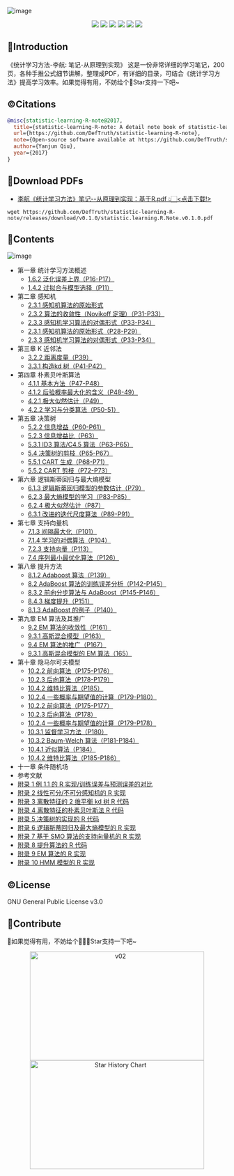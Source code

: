 
![image](https://github.com/DefTruth/statistic-learning-R-note/assets/31974251/07297b6a-d94c-4db0-aaef-8132071c94cb)

<div align='center'>
  <img src=https://img.shields.io/github/downloads/DefTruth/statistic-learning-R-note/total?color=ccf&label=downloads&logo=github&logoColor=lightgrey >
  <img src=https://img.shields.io/github/forks/DefTruth/statistic-learning-R-note.svg?style=social >
  <img src=https://img.shields.io/github/stars/DefTruth/statistic-learning-R-note.svg?style=social >
  <img src=https://img.shields.io/badge/PDF-avaliable-brightgreen.svg >
  <img src=https://img.shields.io/badge/Release-v0.1.0-brightgreen.svg >
  <img src=https://img.shields.io/badge/License-GPLv3.0-turquoise.svg >
 </div>   

## 📒Introduction
 《统计学习方法-李航: 笔记-从原理到实现》 这是一份非常详细的学习笔记，200页，各种手推公式细节讲解，整理成PDF，有详细的目录，可结合《统计学习方法》提高学习效率。如果觉得有用，不妨给个🌟Star支持一下吧~

## ©️Citations 

```BibTeX
@misc{statistic-learning-R-note@2017,
  title={statistic-learning-R-note: A detail note book of statistic-learning with R codes},
  url={https://github.com/DefTruth/statistic-learning-R-note},
  note={Open-source software available at https://github.com/DefTruth/statistic-learning-R-note},
  author={Yanjun Qiu},
  year={2017}
}
```

## 🎉Download PDFs 
- [李航《统计学习方法》笔记--从原理到实现：基于R.pdf 👆🏻<点击下载!>](https://github.com/DefTruth/statistic-learning-R-note/releases/download/v0.1.0/statistic.learning.R.Note.v0.1.0.pdf)
```shell
wget https://github.com/DefTruth/statistic-learning-R-note/releases/download/v0.1.0/statistic.learning.R.Note.v0.1.0.pdf
```

## 📖Contents  

![image](https://github.com/DefTruth/statistic-learning-R-note/assets/31974251/561384a1-fbc3-40ed-af62-98268904f387)

- 第一章 统计学习方法概述
  - [1.6.2 泛化误差上界（P16-P17）](https://github.com/DefTruth/statistic-learning-R-note/releases/download/v0.1.0/statistic.learning.R.Note.v0.1.0.pdf)
  - [1.4.2 过拟合与模型选择（P11）](https://github.com/DefTruth/statistic-learning-R-note/releases/download/v0.1.0/statistic.learning.R.Note.v0.1.0.pdf)
- 第二章 感知机  
  - [2.3.1 感知机算法的原始形式](https://github.com/DefTruth/statistic-learning-R-note/releases/download/v0.1.0/statistic.learning.R.Note.v0.1.0.pdf)
  - [2.3.2 算法的收敛性（Novikoff 定理）（P31-P33）](https://github.com/DefTruth/statistic-learning-R-note/releases/download/v0.1.0/statistic.learning.R.Note.v0.1.0.pdf)
  - [2.3.3 感知机学习算法的对偶形式（P33-P34）](https://github.com/DefTruth/statistic-learning-R-note/releases/download/v0.1.0/statistic.learning.R.Note.v0.1.0.pdf)  
  - [2.3.1 感知机算法的原始形式（P28-P29）](https://github.com/DefTruth/statistic-learning-R-note/releases/download/v0.1.0/statistic.learning.R.Note.v0.1.0.pdf) 
  - [2.3.3 感知机学习算法的对偶形式（P33-P34）](https://github.com/DefTruth/statistic-learning-R-note/releases/download/v0.1.0/statistic.learning.R.Note.v0.1.0.pdf)  
- 第三章 K 近邻法
  - [3.2.2 距离度量（P39）](https://github.com/DefTruth/statistic-learning-R-note/releases/download/v0.1.0/statistic.learning.R.Note.v0.1.0.pdf)   
  - [3.3.1 构造kd 树（P41-P42）](https://github.com/DefTruth/statistic-learning-R-note/releases/download/v0.1.0/statistic.learning.R.Note.v0.1.0.pdf)   
- 第四章 朴素贝叶斯算法   
  - [4.1.1 基本方法（P47-P48）](https://github.com/DefTruth/statistic-learning-R-note/releases/download/v0.1.0/statistic.learning.R.Note.v0.1.0.pdf)  
  - [4.1.2 后验概率最大化的含义（P48-49）](https://github.com/DefTruth/statistic-learning-R-note/releases/download/v0.1.0/statistic.learning.R.Note.v0.1.0.pdf) 
  - [4.2.1 极大似然估计（P49）](https://github.com/DefTruth/statistic-learning-R-note/releases/download/v0.1.0/statistic.learning.R.Note.v0.1.0.pdf)  
  - [4.2.2 学习与分类算法（P50-51）](https://github.com/DefTruth/statistic-learning-R-note/releases/download/v0.1.0/statistic.learning.R.Note.v0.1.0.pdf)  
- 第五章 决策树   
  - [5.2.2 信息增益（P60-P61）](https://github.com/DefTruth/statistic-learning-R-note/releases/download/v0.1.0/statistic.learning.R.Note.v0.1.0.pdf)   
  - [5.2.3 信息增益比（P63）](https://github.com/DefTruth/statistic-learning-R-note/releases/download/v0.1.0/statistic.learning.R.Note.v0.1.0.pdf) 
  - [5.3.1 ID3 算法/C4.5 算法（P63-P65）](https://github.com/DefTruth/statistic-learning-R-note/releases/download/v0.1.0/statistic.learning.R.Note.v0.1.0.pdf) 
  - [5.4 决策树的剪枝（P65-P67）](https://github.com/DefTruth/statistic-learning-R-note/releases/download/v0.1.0/statistic.learning.R.Note.v0.1.0.pdf) 
  - [5.5.1 CART 生成（P68-P71）](https://github.com/DefTruth/statistic-learning-R-note/releases/download/v0.1.0/statistic.learning.R.Note.v0.1.0.pdf) 
  - [5.5.2 CART 剪枝（P72-P73）](https://github.com/DefTruth/statistic-learning-R-note/releases/download/v0.1.0/statistic.learning.R.Note.v0.1.0.pdf) 
- 第六章 逻辑斯蒂回归与最大熵模型   
  - [6.1.3 逻辑斯蒂回归模型的参数估计（P79）](https://github.com/DefTruth/statistic-learning-R-note/releases/download/v0.1.0/statistic.learning.R.Note.v0.1.0.pdf) 
  - [6.2.3 最大熵模型的学习（P83-P85）](https://github.com/DefTruth/statistic-learning-R-note/releases/download/v0.1.0/statistic.learning.R.Note.v0.1.0.pdf) 
  - [6.2.4 极大似然估计（P87）](https://github.com/DefTruth/statistic-learning-R-note/releases/download/v0.1.0/statistic.learning.R.Note.v0.1.0.pdf) 
  - [6.3.1 改进的迭代尺度算法（P89-P91）](https://github.com/DefTruth/statistic-learning-R-note/releases/download/v0.1.0/statistic.learning.R.Note.v0.1.0.pdf) 
- 第七章 支持向量机  
  - [7.1.3 间隔最大化（P101）](https://github.com/DefTruth/statistic-learning-R-note/releases/download/v0.1.0/statistic.learning.R.Note.v0.1.0.pdf) 
  - [7.1.4 学习的对偶算法（P104）](https://github.com/DefTruth/statistic-learning-R-note/releases/download/v0.1.0/statistic.learning.R.Note.v0.1.0.pdf) 
  - [7.2.3 支持向量（P113）](https://github.com/DefTruth/statistic-learning-R-note/releases/download/v0.1.0/statistic.learning.R.Note.v0.1.0.pdf) 
  - [7.4 序列最小最优化算法（P126）](https://github.com/DefTruth/statistic-learning-R-note/releases/download/v0.1.0/statistic.learning.R.Note.v0.1.0.pdf) 
- 第八章 提升方法  
  - [8.1.2 Adaboost 算法（P139）](https://github.com/DefTruth/statistic-learning-R-note/releases/download/v0.1.0/statistic.learning.R.Note.v0.1.0.pdf) 
  - [8.2 AdaBoost 算法的训练误差分析（P142-P145）](https://github.com/DefTruth/statistic-learning-R-note/releases/download/v0.1.0/statistic.learning.R.Note.v0.1.0.pdf) 
  - [8.3.2 前向分步算法与 AdaBoost（P145-P146）](https://github.com/DefTruth/statistic-learning-R-note/releases/download/v0.1.0/statistic.learning.R.Note.v0.1.0.pdf) 
  - [8.4.3 梯度提升（P151）](https://github.com/DefTruth/statistic-learning-R-note/releases/download/v0.1.0/statistic.learning.R.Note.v0.1.0.pdf) 
  - [8.1.3 AdaBoost 的例子（P140）](https://github.com/DefTruth/statistic-learning-R-note/releases/download/v0.1.0/statistic.learning.R.Note.v0.1.0.pdf) 
- 第九章 EM 算法及其推广  
  - [9.2 EM 算法的收敛性（P161）](https://github.com/DefTruth/statistic-learning-R-note/releases/download/v0.1.0/statistic.learning.R.Note.v0.1.0.pdf) 
  - [9.3.1 高斯混合模型（P163）](https://github.com/DefTruth/statistic-learning-R-note/releases/download/v0.1.0/statistic.learning.R.Note.v0.1.0.pdf) 
  - [9.4 EM 算法的推广（P167）](https://github.com/DefTruth/statistic-learning-R-note/releases/download/v0.1.0/statistic.learning.R.Note.v0.1.0.pdf) 
  - [9.3.1 高斯混合模型的 EM 算法（165）](https://github.com/DefTruth/statistic-learning-R-note/releases/download/v0.1.0/statistic.learning.R.Note.v0.1.0.pdf) 
- 第十章 隐马尔可夫模型 
  - [10.2.2 前向算法（P175-P176）](https://github.com/DefTruth/statistic-learning-R-note/releases/download/v0.1.0/statistic.learning.R.Note.v0.1.0.pdf) 
  - [10.2.3 后向算法（P178-P179）](https://github.com/DefTruth/statistic-learning-R-note/releases/download/v0.1.0/statistic.learning.R.Note.v0.1.0.pdf) 
  - [10.4.2 维特比算法（P185）]() 
  - [10.2.4 一些概率与期望值的计算（P179-P180）](https://github.com/DefTruth/statistic-learning-R-note/releases/download/v0.1.0/statistic.learning.R.Note.v0.1.0.pdf) 
  - [10.2.2 前向算法（P175-P177）](https://github.com/DefTruth/statistic-learning-R-note/releases/download/v0.1.0/statistic.learning.R.Note.v0.1.0.pdf) 
  - [10.2.3 后向算法（P178）](https://github.com/DefTruth/statistic-learning-R-note/releases/download/v0.1.0/statistic.learning.R.Note.v0.1.0.pdf) 
  - [10.2.4 一些概率与期望值的计算（P179-P178）](https://github.com/DefTruth/statistic-learning-R-note/releases/download/v0.1.0/statistic.learning.R.Note.v0.1.0.pdf) 
  - [10.3.1 监督学习方法（P180）](https://github.com/DefTruth/statistic-learning-R-note/releases/download/v0.1.0/statistic.learning.R.Note.v0.1.0.pdf) 
  - [10.3.2 Baum-Welch 算法（P181-P184）](https://github.com/DefTruth/statistic-learning-R-note/releases/download/v0.1.0/statistic.learning.R.Note.v0.1.0.pdf) 
  - [10.4.1 近似算法（P184）](https://github.com/DefTruth/statistic-learning-R-note/releases/download/v0.1.0/statistic.learning.R.Note.v0.1.0.pdf) 
  - [10.4.2 维特比算法（P185-P186）](https://github.com/DefTruth/statistic-learning-R-note/releases/download/v0.1.0/statistic.learning.R.Note.v0.1.0.pdf)
- 十一章 条件随机场  
- 参考文献
- [附录 1 例 1.1 的 R 实现/训练误差与预测误差的对比](https://github.com/DefTruth/statistic-learning-R-note/releases/download/v0.1.0/statistic.learning.R.Note.v0.1.0.pdf)
- [附录 2 线性可分/不可分感知机的 R 实现 ](https://github.com/DefTruth/statistic-learning-R-note/releases/download/v0.1.0/statistic.learning.R.Note.v0.1.0.pdf)  
- [附录 3 离散特征的 2 维平衡 kd 树 R 代码 ](https://github.com/DefTruth/statistic-learning-R-note/releases/download/v0.1.0/statistic.learning.R.Note.v0.1.0.pdf)  
- [附录 4 离散特征的朴素贝叶斯法 R 代码](https://github.com/DefTruth/statistic-learning-R-note/releases/download/v0.1.0/statistic.learning.R.Note.v0.1.0.pdf)  
- [附录 5 决策树的实现的 R 代码](https://github.com/DefTruth/statistic-learning-R-note/releases/download/v0.1.0/statistic.learning.R.Note.v0.1.0.pdf)  
- [附录 6 逻辑斯蒂回归及最大熵模型的 R 实现](https://github.com/DefTruth/statistic-learning-R-note/releases/download/v0.1.0/statistic.learning.R.Note.v0.1.0.pdf)  
- [附录 7 基于 SMO 算法的支持向量机的 R 实现](https://github.com/DefTruth/statistic-learning-R-note/releases/download/v0.1.0/statistic.learning.R.Note.v0.1.0.pdf)  
- [附录 8 提升算法的 R 代码](https://github.com/DefTruth/statistic-learning-R-note/releases/download/v0.1.0/statistic.learning.R.Note.v0.1.0.pdf)  
- [附录 9 EM 算法的 R 实现](https://github.com/DefTruth/statistic-learning-R-note/releases/download/v0.1.0/statistic.learning.R.Note.v0.1.0.pdf)  
- [附录 10 HMM 模型的 R 实现](https://github.com/DefTruth/statistic-learning-R-note/releases/download/v0.1.0/statistic.learning.R.Note.v0.1.0.pdf)

## ©️License  

GNU General Public License v3.0  

## 🎉Contribute  

🌟如果觉得有用，不妨给个🌟👆🏻Star支持一下吧~

<div align='center'>
  <img width="400" height="250" alt="v02" src="https://github.com/DefTruth/statistic-learning-R-note/assets/31974251/561384a1-fbc3-40ed-af62-98268904f387">  
<a href="https://star-history.com/#DefTruth/statistic-learning-R-note&Date">
  <picture align='center'>
    <source media="(prefers-color-scheme: dark)" srcset="https://api.star-history.com/svg?repos=DefTruth/statistic-learning-R-note&type=Date&theme=dark" />
    <source media="(prefers-color-scheme: light)" srcset="https://api.star-history.com/svg?repos=DefTruth/statistic-learning-R-note&type=Date" />
    <img width="400" height="250" alt="Star History Chart" src="https://api.star-history.com/svg?repos=DefTruth/statistic-learning-R-note&type=Date" />
  </picture>
</a>
</div>


